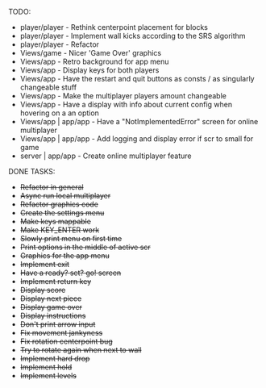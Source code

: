 TODO:
* player/player - Rethink centerpoint placement for blocks
* player/player - Implement wall kicks according to the SRS algorithm
* player/player - Refactor
* Views/game - Nicer 'Game Over' graphics
* Views/app - Retro background for app menu
* Views/app - Display keys for both players
* Views/app - Have the restart and quit buttons as consts / as singularly changeable stuff
* Views/app - Make the multiplayer players amount changeable
* Views/app - Have a display with info about current config when hovering on a an option
* Views/app | app/app - Have a "NotImplementedError" screen for online multiplayer
* Views/app | app/app - Add logging and display error if scr to small for game
* server | app/app - Create online multiplayer feature


DONE TASKS:
* ~~Refactor in general~~
* ~~Async run local multiplayer~~
* ~~Refactor graphics code~~
* ~~Create the settings menu~~
* ~~Make keys mappable~~
* ~~Make KEY_ENTER work~~
* ~~Slowly print menu on first time~~
* ~~Print options in the middle of active scr~~
* ~~Graphics for the app menu~~
* ~~Implement exit~~
* ~~Have a ready? set? go! screen~~
* ~~Implement return key~~
* ~~Display score~~
* ~~Display next piece~~
* ~~Display game over~~
* ~~Display instructions~~
* ~~Don't print arrow input~~
* ~~Fix movement jankyness~~
* ~~Fix rotation centerpoint bug~~
* ~~Try to rotate again when next to wall~~
* ~~Implement hard drop~~
* ~~Implement hold~~
* ~~Implement levels~~
